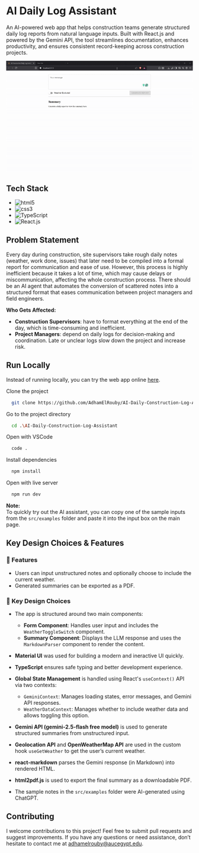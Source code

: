 # AI Daily Log Assistant
An AI-powered web app that helps construction teams generate structured daily log reports from natural language inputs. Built with React.js and powered by the Gemini API, the tool streamlines documentation, enhances productivity, and ensures consistent record-keeping across construction projects.

<div align="center">
  <img src="./public/demo.gif" alt="App Demo">
</div>

## Tech Stack
- <img src="https://img.shields.io/badge/-HTML5-E34F26?logo=HTML5&logoColor=white&style=flat" alt="html5">
- <img src="https://img.shields.io/badge/-CSS3-1572B6?logo=CSS3&logoColor=white&style=flat" alt="css3">
- <img src="https://img.shields.io/badge/-TypeScript-3178C6?logo=TypeScript&logoColor=white&style=flat" alt="TypeScript">
- <img src="https://img.shields.io/badge/-React-61DAFB?logo=React&logoColor=black&style=flat" alt="React.js">



## Problem Statement
Every day during construction, site supervisors take rough daily notes (weather, work done, issues) that later need to be compiled into a formal report for communication and ease of use. However, this process is highly inefficient because it takes a lot of time, which may cause delays or miscommunication, affecting the whole construction process. There should be an AI agent that automates the conversion of scattered notes into a structured format that eases communication between project managers and field engineers.

**Who Gets Affected:**

- **Construction Supervisors**: have to format everything at the end of the day, which is time-consuming and inefficient.  
- **Project Managers**: depend on daily logs for decision-making and coordination. Late or unclear logs slow down the project and increase risk.

## Run Locally

Instead of running locally, you can try the web app online [here](https://edecs-assessment-ai-daily-log-assis.vercel.app/).

Clone the project

```bash
  git clone https://github.com/AdhamElRouby/AI-Daily-Construction-Log-Assistant.git
```

Go to the project directory

```bash
  cd .\AI-Daily-Construction-Log-Assistant
```

Open with VSCode

```bash
  code .
```

Install dependencies

```bash
  npm install
```

Open with live server

```bash
  npm run dev
```

**Note:**  
To quickly try out the AI assistant, you can copy one of the sample inputs from the `src/examples` folder and paste it into the input box on the main page.


## Key Design Choices & Features

### 🚀 Features
- Users can input unstructured notes and optionally choose to include the current weather.
- Generated summaries can be exported as a PDF.

### 🧠 Key Design Choices
- The app is structured around two main components:  
  - **Form Component**: Handles user input and includes the `WeatherToggleSwitch` component.  
  - **Summary Component**: Displays the LLM response and uses the `MarkdownParser` component to render the content.
  
- **Material UI** was used for building a modern and ineractive UI quickly.
- **TypeScript** ensures safe typing and better development experience.
- **Global State Management** is handled using React's `useContext()` API via two contexts:  
  - `GeminiContext`: Manages loading states, error messages, and Gemini API responses.  
  - `WeatherDataContext`: Manages whether to include weather data and allows toggling this option.

- **Gemini API (gemini-2.5-flash free model)** is used to generate structured summaries from unstructured input.
- **Geolocation API** and **OpenWeatherMap API** are used in the custom hook `useGetWeather` to get the user’s current weather.
- **react-markdown** parses the Gemini response (in Markdown) into rendered HTML.
- **html2pdf.js** is used to export the final summary as a downloadable PDF.
- The sample notes in the `src/examples` folder were AI-generated using ChatGPT.


## Contributing

I welcome contributions to this project! Feel free to submit pull requests and suggest improvements. 
If you have any questions or need assistance, don’t hesitate to contact me at adhamelrouby@aucegypt.edu.
